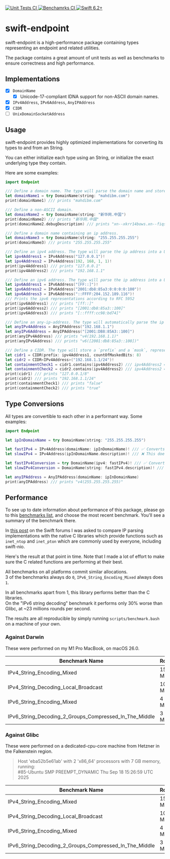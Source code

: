 <p>
    <a href="https://github.com/swift-dns/swift-endpoint/actions/workflows/unit-tests.yml">
        <img
            src="https://img.shields.io/github/actions/workflow/status/swift-dns/swift-endpoint/unit-tests.yml?event=push&style=plastic&logo=github&label=unit-tests&logoColor=%23ccc"
            alt="Unit Tests CI"
        >
    </a>
    <a href="https://github.com/swift-dns/swift-endpoint/actions/workflows/benchmarks.yml">
        <img
            src="https://img.shields.io/github/actions/workflow/status/swift-dns/swift-endpoint/benchmarks.yml?event=push&style=plastic&logo=github&label=benchmarks&logoColor=%23ccc"
            alt="Benchamrks CI"
        >
    </a>
    <a href="https://swift.org">
        <img
            src="https://design.vapor.codes/images/swift62up.svg"
            alt="Swift 6.2+"
        >
    </a>
</p>

# swift-endpoint

swift-endpoint is a high-performance package containing types representing an endpoint and related utilities.

The package contains a great amount of unit tests as well as benchmarks to ensure correctness and high performance.

## Implementations

- [x] `DomainName`
  - [x] Unicode-17-compliant IDNA support for non-ASCII domain names. 
- [x] `IPv4Address`, `IPv6Address`, `AnyIPAddress`
- [x] `CIDR`
- [ ] `UnixDomainSocketAddress`

## Usage

swift-endpoint provides highly optimized implementations for converting its types to and from an String.

You can either initialize each type using an String, or initialize the exact underlying type they contain.

Here are some examples:

```swift
import Endpoint

/// Define a domain name. The type will parse the domain name and store it in DNS wire-format internally.
let domainName1 = try DomainName(string: "mahdibm.com")
print(domainName1) /// prints "mahdibm.com"

/// Define a non-ASCII domain. 
let domainName2 = try DomainName(string: "新华网.中国")
print(domainName2) /// prints "新华网.中国"
print(domainName2.debugDescription) /// prints "xn--xkrr14bows.xn--fiqs8s"

/// Define a domain name containing an ip address. 
let domainName3 = try DomainName(string: "255.255.255.255")
print(domainName3) /// prints "255.255.255.255"

/// Define an ipv4 address. The type will parse the ip address into a UInt32 internally.
let ipv4Address1 = IPv4Address("127.0.0.1")!
let ipv4Address2 = IPv4Address(192, 168, 1, 1)!
print(ipv4Address1) /// prints "127.0.0.1"
print(ipv4Address2) /// prints "192.168.1.1"

/// Define an ipv6 address. The type will parse the ip address into a UInt128 internally.
let ipv6Address1 = IPv6Address("[FF::]")!
let ipv6Address2 = IPv6Address("2001:db8:85a3:0:0:0:0:100")!
let ipv6Address3 = IPv6Address("::FFFF:204.152.189.116")!
/// Prints the ipv6 representations according to RFC 5952
print(ipv6Address1) /// prints "[ff::]"
print(ipv6Address2) /// prints "[2001:db8:85a3::100]"
print(ipv6Address3) /// prints "[::ffff:cc98:bd74]"

/// Define an any-ip-address. The type will automatically parse the ip address into the corrext type.
let anyIPv4Address = AnyIPAddress("192.168.1.1")
let anyIPv6Address = AnyIPAddress("[2001:DB8:85A3::100]")
print(anyIPv4Address) /// prints "v4(192.168.1.1)"
print(anyIPv6Address) /// prints "v6([2001:db8:85a3::100])"

/// Define a CIDR. The type will store a `prefix` and a `mask`, representing this block of ips.
let cidr1 = CIDR(prefix: ipv4Address1, countOfMaskedBits: 8)
let cidr2 = CIDR<IPv4Address>("192.168.1.1/24")!
let containmentCheck1 = cidr1.contains(ipv4Address2) /// ipv4Address2 == "192.168.1.1"
let containmentCheck2 = cidr2.contains(ipv4Address2) /// ipv4Address2 == "192.168.1.1"
print(cidr1) /// prints "127.0.0.1/8"
print(cidr2) /// prints "192.168.1.1/24"
print(containmentCheck1) /// prints "false"
print(containmentCheck2) /// prints "true"
```

## Type Conversions

All types are convertible to each other in a performant way. Some examples:

```swift
import Endpoint

let ipInDomainName = try DomainName(string: "255.255.255.255")

let fastIPv4 = IPv4Address(domainName: ipInDomainName)! /// ✅ Converts the domain into the equivalent ipv4 address
let slowIPv4 = IPv4Address(ipInDomainName.description)! /// ❌ This does work, but has worse performance

let fastIPv4Conversion = try DomainName(ipv4: fastIPv4)! /// ✅ Converts the ipv4 into the equivalent domain name
let slowIPv4Conversion = DomainName(string: fastIPv4.description)! /// ❌ This does work, but has worse performance

let anyIPAddress = AnyIPAddress(domainName: ipInDomainName)
print(anyIPAddress) /// prints "v4(255.255.255.255)"
```

## Performance

To see up to date information about performance of this package, please go to this [benchmarks list](https://github.com/swift-dns/swift-endpoint/actions/workflows/benchmarks.yml?query=branch%3Amain), and choose the most recent benchmark. You'll see a summary of the benchmark there.

In [this post](https://forums.swift.org/t/pitch-standard-network-address-types/82288/11) on the Swift forums I was asked to compare IP parsing implementations with the native C libraries which provide functions such as `inet_ntop` and `inet_pton` which are commonly used by everyone, including swift-nio.

Here's the result at that point in time. Note that I made a lot of effort to make sure the C related functions are performing at their best.

All benchmarks on all platforms commit similar allocations.   
3 of the benchmarks always do `0`, `IPv6_String_Encoding_Mixed` always does `1`.

In all benchmarks apart from 1, this library performs better than the C libraries.   
On the "IPv6 string decoding" benchmark it performs only 30% worse than Glibc, at ~23 millions rounds per second.

The results are all reproducible by simply running `scripts/benchmark.bash` on a machine of your own.

### Against Darwin

These were performed on my M1 Pro MacBook, on macOS 26.0.

| Benchmark Name                                         | Rounds      | Swift | inet_pton/ntop |
|--------------------------------------------------------|-------------|-------|----------------|
| IPv4_String_Encoding_Mixed                             | 15 Millions | 153ms | 3036ms         |
| IPv4_String_Decoding_Local_Broadcast                   | 10 Millions | 251ms | 468ms          |
| IPv6_String_Encoding_Mixed                             | 4 Millions  | 281ms | 1473ms         |
| IPv6_String_Decoding_2_Groups_Compressed_In_The_Middle | 3 Millions  | 180ms | 360ms          |

### Against Glibc

These were performed on a dedicated-cpu-core machine from Hetzner in the Falkenstein region.

> Host 'eba52b5e61ab' with 2 'x86_64' processors with 7 GB memory, running:   
> #85-Ubuntu SMP PREEMPT_DYNAMIC Thu Sep 18 15:26:59 UTC 2025

| Benchmark Name                                         | Rounds      | Swift | inet_pton/ntop |
|--------------------------------------------------------|-------------|-------|----------------|
| IPv4_String_Encoding_Mixed                             | 15 Millions | 190ms | 1570ms         |
| IPv4_String_Decoding_Local_Broadcast                   | 10 Millions | 180ms | 240ms          |
| IPv6_String_Encoding_Mixed                             | 4 Millions  | 200ms | 1830ms         |
| IPv6_String_Decoding_2_Groups_Compressed_In_The_Middle | 3 Millions  | 130ms | 100ms          |
